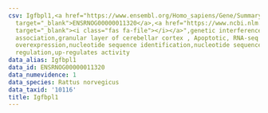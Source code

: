 ```yaml
---
csv: Igfbpl1,<a href="https://www.ensembl.org/Homo_sapiens/Gene/Summary?db=core;g=ENSRNOG00000011320"
  target="_blank">ENSRNOG00000011320</a>,<a href="https://www.ncbi.nlm.nih.gov/pubmed/30467350"
  target="_blank"><i class="fas fa-file"></i></a>",genetic interference,functional
  association,granular layer of cerebellar cortex , Apoptotic, RNA-seq assay, hsf-1
  overexpression,nucleotide sequence identification,nucleotide sequence identification,transcriptional
  regulation,up-regulates activity
data_alias: Igfbpl1
data_id: ENSRNOG00000011320
data_numevidence: 1
data_species: Rattus norvegicus
data_taxid: '10116'
title: Igfbpl1
---
```

